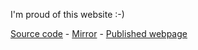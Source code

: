 I'm proud of this website :-)

[Source code](https://git.neko.bar/lucas/website) - [Mirror](https://gitlab.com/L64/L64.gitlab.io) - [Published webpage](https://l64.gitlab.io)